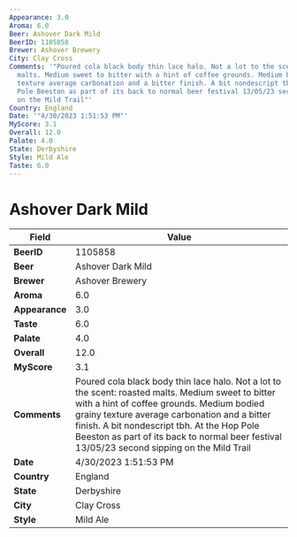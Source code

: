 ```yaml
---
Appearance: 3.0
Aroma: 6.0
Beer: Ashover Dark Mild
BeerID: 1105858
Brewer: Ashover Brewery
City: Clay Cross
Comments: '"Poured cola black body thin lace halo. Not a lot to the scent: roasted
  malts. Medium sweet to bitter with a hint of coffee grounds. Medium bodied grainy
  texture average carbonation and a bitter finish. A bit nondescript tbh. At the Hop
  Pole Beeston as part of its back to normal beer festival 13/05/23 second sipping
  on the Mild Trail"'
Country: England
Date: '"4/30/2023 1:51:53 PM"'
MyScore: 3.1
Overall: 12.0
Palate: 4.0
State: Derbyshire
Style: Mild Ale
Taste: 6.0
---
```


# Ashover Dark Mild

| Field         | Value |
|---------------|-------|
| **BeerID** | 1105858 |
| **Beer** | Ashover Dark Mild |
| **Brewer** | Ashover Brewery |
| **Aroma** | 6.0 |
| **Appearance** | 3.0 |
| **Taste** | 6.0 |
| **Palate** | 4.0 |
| **Overall** | 12.0 |
| **MyScore** | 3.1 |
| **Comments** | Poured cola black body thin lace halo. Not a lot to the scent: roasted malts. Medium sweet to bitter with a hint of coffee grounds. Medium bodied grainy texture average carbonation and a bitter finish. A bit nondescript tbh. At the Hop Pole Beeston as part of its back to normal beer festival 13/05/23 second sipping on the Mild Trail |
| **Date** | 4/30/2023 1:51:53 PM |
| **Country** | England |
| **State** | Derbyshire |
| **City** | Clay Cross |
| **Style** | Mild Ale |

